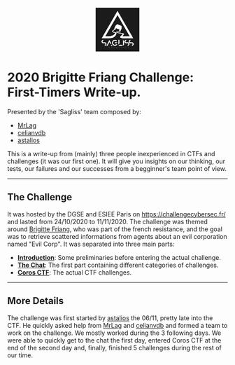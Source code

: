 <p align="center">
    <img width="100" height="100" src="./saglissIndustries_by_tuxbot.png" alt="Sagliss Logo">
</p>

# 2020 Brigitte Friang Challenge: First-Timers Write-up.
Presented by the 'Sagliss' team composed by:

- [MrLag](https://github.com/MrLag31)
- [celianvdb](https://github.com/celianvdb)
- [astalios](https://github.com/Astalios)

This is a write-up from (mainly) three people inexperienced in CTFs and challenges (it was our first one). It will give you insights on our thinking, our tests, our failures and our successes from a begginner's team point of view.

---

## The Challenge
It was hosted by the DGSE and ESIEE Paris on https://challengecybersec.fr/ and lasted from 24/10/2020 to 11/11/2020. The challenge was themed around [Brigitte Friang](https://en.wikipedia.org/wiki/Brigitte_Friang), who was part of the french resistance, and the goal was to retrieve scattered informations from agents about an evil corporation named "Evil Corp". It was separated into three main parts:

- __[Introduction]()__: Some preliminaries before entering the actual challenge.
- __[The Chat]()__: The first part containing different categories of challenges.
- __[Coros CTF]()__: The actual CTF challenges.

---

## More Details
The challenge was first started by [astalios](https://github.com/Astalios) the 06/11, pretty late into the CTF. He quickly asked help from [MrLag](https://github.com/MrLag31) and [celianvdb](https://github.com/celianvdb) and formed a team to work on the challenge. We mostly worked during the 3 following days. We were able to quickly get to the chat the first day, entered Coros CTF at the end of the second day and, finally, finished 5 challenges during the rest of our time.